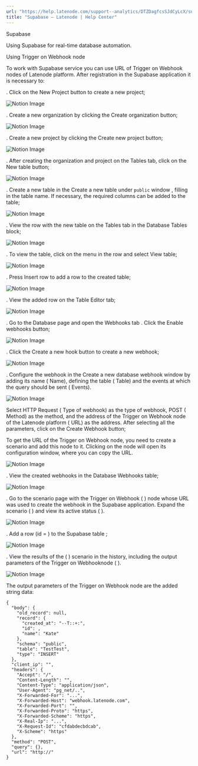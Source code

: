```yaml
---
url: "https://help.latenode.com/support--analytics/DTZDagfcsSJdCyLcX/supabase/kEYxeVTEteemFWvffb"
title: "Supabase – Latenode | Help Center"
---
```


 Supabase

Using Supabase for real-time database automation.


 Using Trigger on Webhook node

To work with Supabase service you can use URL of Trigger on Webhook nodes of Latenode platform. After registration in the Supabase application it is necessary to:

\. Click on the New Project button to create a new project;

![Notion Image](https://www.notion.so/image/https%A%F%Fprod-files-secure.s.us-west-.amazonaws.com%Ffbefde--fff--dca%Faadd-cfd-af-ad-abd%FUntitled.png?table=block&id=d-a-e-afc-ffdfdcc&cache=v)

\. Create a new organization by clicking the Create organization button;

![Notion Image](https://www.notion.so/image/https%A%F%Fprod-files-secure.s.us-west-.amazonaws.com%Ffbefde--fff--dca%Ffbff--dd-aac-eaca%FUntitled.png?table=block&id=d-a--adf-efcdb&cache=v)

\. Create a new project by clicking the Create new project button;

![Notion Image](https://www.notion.so/image/https%A%F%Fprod-files-secure.s.us-west-.amazonaws.com%Ffbefde--fff--dca%Fbed-ea-f-c-dcbbefb%FUntitled.png?table=block&id=d-a--bdf-ebecd&cache=v)

\. After creating the organization and project on the Tables tab, click on the New table button;

![Notion Image](https://www.notion.so/image/https%A%F%Fprod-files-secure.s.us-west-.amazonaws.com%Ffbefde--fff--dca%Ffcdca-ffb-d-b-cddbef%FUntitled.png?table=block&id=d-a-a-df-feea&cache=v)

\. Create a new table in the Create a new table under `public` window , filling in the table name. If necessary, the required columns can be added to the table;

![Notion Image](https://www.notion.so/image/https%A%F%Fprod-files-secure.s.us-west-.amazonaws.com%Ffbefde--fff--dca%Ffed-cff-c-db-ebbfe%FUntitled.png?table=block&id=d-a-e-a-ccbcdc&cache=v)

\. View the row with the new table on the Tables tab in the Database Tables block;

![Notion Image](https://www.notion.so/image/https%A%F%Fprod-files-secure.s.us-west-.amazonaws.com%Ffbefde--fff--dca%Fcffde-e-fe-b-ffcbfc%FUntitled.png?table=block&id=d-a-c-a-ddbdbddddf&cache=v)

\. To view the table, click on the menu in the row and select View table;

![Notion Image](https://www.notion.so/image/https%A%F%Fprod-files-secure.s.us-west-.amazonaws.com%Ffbefde--fff--dca%Fac-ae--a-cebada%FUntitled.png?table=block&id=d-a-a-a-ebceefc&cache=v)

\. Press Insert row to add a row to the created table;

![Notion Image](https://www.notion.so/image/https%A%F%Fprod-files-secure.s.us-west-.amazonaws.com%Ffbefde--fff--dca%Fbfb-dad-ae-fd-edbd%FUntitled.png?table=block&id=d-a--ac-eebef&cache=v)

\. View the added row on the Table Editor tab;

![Notion Image](https://www.notion.so/image/https%A%F%Fprod-files-secure.s.us-west-.amazonaws.com%Ffbefde--fff--dca%Ffcc-ea-ee-bc-e%FUntitled.png?table=block&id=d-a---fafdea&cache=v)

\. Go to the Database page and open the Webhooks tab . Click the Enable webhooks button;

![Notion Image](https://www.notion.so/image/https%A%F%Fprod-files-secure.s.us-west-.amazonaws.com%Ffbefde--fff--dca%Fdede-a-a-a-aaed%FUntitled.png?table=block&id=d-a-da-a-eeaade&cache=v)

. Click the Create a new hook button to create a new webhook;

![Notion Image](https://www.notion.so/image/https%A%F%Fprod-files-secure.s.us-west-.amazonaws.com%Ffbefde--fff--dca%Feb-faf--b-babeccf%FUntitled.png?table=block&id=d-a--bc-cfdf&cache=v)

\. Configure the webhook in the Create a new database webhook window by adding its name ( Name), defining the table ( Table) and the events at which the query should be sent ( Events).

![Notion Image](https://www.notion.so/image/https%A%F%Fprod-files-secure.s.us-west-.amazonaws.com%Ffbefde--fff--dca%Fdec-def-e-f-bacbd%Ff-f-c-b-fcfabf.png?table=block&id=d-a-fb-a-eb&cache=v)

Select HTTP Request ( Type of webhook) as the type of webhook, POST ( Method) as the method, and the address of the Trigger on Webhook node of the Latenode platform ( URL) as the address. After selecting all the parameters, click on the Create Webhook button;



To get the URL of the Trigger on Webhook node, you need to create a scenario and add this node to it. Clicking on the node will open its configuration window, where you can copy the URL.

![Notion Image](https://www.notion.so/image/https%A%F%Fprod-files-secure.s.us-west-.amazonaws.com%Ffbefde--fff--dca%Fcbaf-d-c-adde-fccd%FUntitled.png?table=block&id=d-a-d-b-fdcccabd&cache=v)

\. View the created webhooks in the Database Webhooks table;

![Notion Image](https://www.notion.so/image/https%A%F%Fprod-files-secure.s.us-west-.amazonaws.com%Ffbefde--fff--dca%Fddf-bae-d-fb-cfccb%FUntitled.png?table=block&id=d-a-c-acc-dfdbf&cache=v)

\. Go to the scenario page with the Trigger on Webhook (  ) node whose URL was used to create the webhook in the Supabase application. Expand the scenario (  ) and view its active status (  ).

![Notion Image](https://www.notion.so/image/https%A%F%Fprod-files-secure.s.us-west-.amazonaws.com%Ffbefde--fff--dca%Faba-c-db-e-deacc%FUntitled.png?table=block&id=d-a--b-febcb&cache=v)

\. Add a row (id = ) to the Supabase table ;

![Notion Image](https://www.notion.so/image/https%A%F%Fprod-files-secure.s.us-west-.amazonaws.com%Ffbefde--fff--dca%Ffea-b-cf-da-ac%FUntitled.png?table=block&id=d-a-c-bc-fafa&cache=v)

\. View the results of the (  ) scenario in the history, including the output parameters of the Trigger on Webhooknode (  ).

![Notion Image](https://www.notion.so/image/https%A%F%Fprod-files-secure.s.us-west-.amazonaws.com%Ffbefde--fff--dca%Fdae-edf--bdb-cfaa%FUntitled.png?table=block&id=d-a---eead&cache=v)

The output parameters of the Trigger on Webhook node are the added string data:

```
{
  "body": {
    "old_record": null,
    "record": {
      "created_at": "--T::+:",
      "id": ,
      "name": "Kate"
    },
    "schema": "public",
    "table": "TestTest",
    "type": "INSERT"
  },
  "client_ip": "",
  "headers": {
    "Accept": "/",
    "Content-Length": "",
    "Content-Type": "application/json",
    "User-Agent": "pg_net/..",
    "X-Forwarded-For": "...",
    "X-Forwarded-Host": "webhook.latenode.com",
    "X-Forwarded-Port": "",
    "X-Forwarded-Proto": "https",
    "X-Forwarded-Scheme": "https",
    "X-Real-Ip": "...",
    "X-Request-Id": "cfdabdecbdcab",
    "X-Scheme": "https"
  },
  "method": "POST",
  "query": {},
  "url": "http://"
}
```